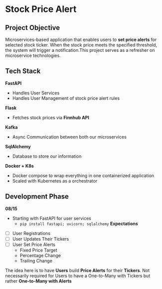 # Stock Price Alert 

## Project Objective 

Microservices-based application that enables users to **set price alerts** for selected stock ticker. When the stock price meets the specified threshold, the system will trigger a notification.This project serves as a refresher on microservice technologies. 

## Tech Stack 

**FastAPI** 
- Handles User Services 
- Handles User Management of stock price alert rules 

**Flask**
- Fetches stock prices via **Finnhub API** 
  
**Kafka**
- Async Communication between both our microservices 

**SqlAlchemy**
- Database to store our information 

**Docker + K8s**
- Docker compose to wrap everything in one containerized application 
- Scaled with Kubernetes as a orchestrator 

## Development Phase 

**08/15**
- Starting with FastAPI for user services 
    - `pip install fastapi; uvicorn; sqlalchemy`
**Expectations**
- [ ] User Registrations 
- [ ] User Updates Their Tickers 
- [ ] User Set Price Alerts
  - Fixed Price Target 
  - Percentage Change 
  - Trailing Change 

The idea here is to have **Users** build **Price Alerts** for their **Tickers**. Not necessarily required for Users to have a One-to-Many with Tickers but rather **One-to-Many with Alerts**


